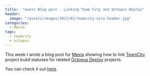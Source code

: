 ```yaml
---
title:  "Guest Blog post - Linking Team City and Octopus Deploy"
header:
  image: "/assets/images/2017/02/teamcity-octo-header.jpg"
categories: 
  - Mexia
tags:
  - teamcity
  - octopus
---
```

This week I wrote a blog post for [Mexia](http://www.mexia.com.au) showing how to link [TeamCity](https://www.jetbrains.com/teamcity/) project build statuses for related [Octopus Deploy](https://www.octopus.com) projects.

You can check it out [here](http://www.mexia.com.au/blog/2017/02/18/displaying-team-city-build-status-in-octopus-deploy/).